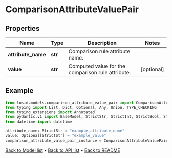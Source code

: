 # ComparisonAttributeValuePair

## Properties
Name | Type | Description | Notes
------------ | ------------- | ------------- | -------------
**attribute_name** | **str** | Comparison rule attribute name. | 
**value** | **str** | Computed value for the comparison rule attribute. | [optional] 
## Example

```python
from lusid.models.comparison_attribute_value_pair import ComparisonAttributeValuePair
from typing import List, Dict, Optional, Any, Union, TYPE_CHECKING
from typing_extensions import Annotated
from pydantic.v1 import BaseModel, StrictStr, StrictInt, StrictBool, StrictFloat, StrictBytes, Field, validator, ValidationError, conlist, constr
from datetime import datetime

attribute_name: StrictStr = "example_attribute_name"
value: Optional[StrictStr] = "example_value"
comparison_attribute_value_pair_instance = ComparisonAttributeValuePair(attribute_name=attribute_name, value=value)

```

[Back to Model list](../README.md#documentation-for-models) &#8226; [Back to API list](../README.md#documentation-for-api-endpoints) &#8226; [Back to README](../README.md)

